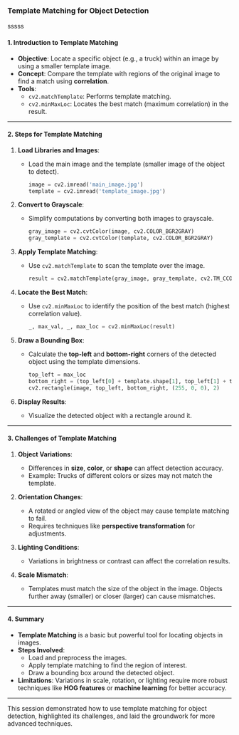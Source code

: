 ### **Template Matching for Object Detection**
sssss
#### **1. Introduction to Template Matching**
   - **Objective**: Locate a specific object (e.g., a truck) within an image by using a smaller template image.
   - **Concept**: Compare the template with regions of the original image to find a match using **correlation**.
   - **Tools**: 
     - `cv2.matchTemplate`: Performs template matching.
     - `cv2.minMaxLoc`: Locates the best match (maximum correlation) in the result.

---

#### **2. Steps for Template Matching**
1. **Load Libraries and Images**:
   - Load the main image and the template (smaller image of the object to detect).
     ```python
     image = cv2.imread('main_image.jpg')
     template = cv2.imread('template_image.jpg')
     ```

2. **Convert to Grayscale**:
   - Simplify computations by converting both images to grayscale.
     ```python
     gray_image = cv2.cvtColor(image, cv2.COLOR_BGR2GRAY)
     gray_template = cv2.cvtColor(template, cv2.COLOR_BGR2GRAY)
     ```

3. **Apply Template Matching**:
   - Use `cv2.matchTemplate` to scan the template over the image.
     ```python
     result = cv2.matchTemplate(gray_image, gray_template, cv2.TM_CCOEFF_NORMED)
     ```

4. **Locate the Best Match**:
   - Use `cv2.minMaxLoc` to identify the position of the best match (highest correlation value).
     ```python
     _, max_val, _, max_loc = cv2.minMaxLoc(result)
     ```

5. **Draw a Bounding Box**:
   - Calculate the **top-left** and **bottom-right** corners of the detected object using the template dimensions.
     ```python
     top_left = max_loc
     bottom_right = (top_left[0] + template.shape[1], top_left[1] + template.shape[0])
     cv2.rectangle(image, top_left, bottom_right, (255, 0, 0), 2)
     ```

6. **Display Results**:
   - Visualize the detected object with a rectangle around it.

---

#### **3. Challenges of Template Matching**
1. **Object Variations**:
   - Differences in **size**, **color**, or **shape** can affect detection accuracy.
   - Example: Trucks of different colors or sizes may not match the template.

2. **Orientation Changes**:
   - A rotated or angled view of the object may cause template matching to fail.
   - Requires techniques like **perspective transformation** for adjustments.

3. **Lighting Conditions**:
   - Variations in brightness or contrast can affect the correlation results.

4. **Scale Mismatch**:
   - Templates must match the size of the object in the image. Objects further away (smaller) or closer (larger) can cause mismatches.

---

#### **4. Summary**
- **Template Matching** is a basic but powerful tool for locating objects in images.
- **Steps Involved**:
  - Load and preprocess the images.
  - Apply template matching to find the region of interest.
  - Draw a bounding box around the detected object.
- **Limitations**: Variations in scale, rotation, or lighting require more robust techniques like **HOG features** or **machine learning** for better accuracy.

--- 

This session demonstrated how to use template matching for object detection, highlighted its challenges, and laid the groundwork for more advanced techniques.
